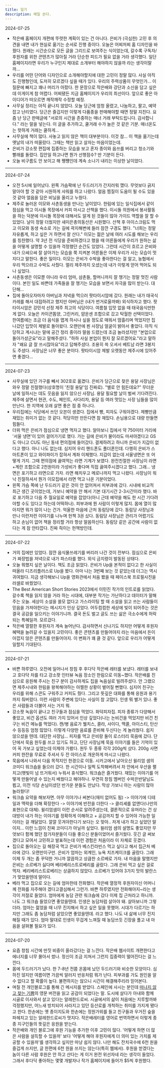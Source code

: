 ```yaml
---
title: 일기
description: 매일 쓴다.
---
```


2024-07-25  
- 작은배 홈페이지 개편에 뚜렷한 계획이 있는 건 아니다. 은비가 (극심한) 고민 후 의견을 내면 내가 현실로 옮기는 순서로 진행 중이다. 오늘은 어찌저찌 홈 디자인을 바꿨다. 원래는 시간순으로 모든 글을 그리드로 보여주는 식이었는데, 갈수록 구독자/후원자를 위한 콘텐츠가 많아질 거라 단순한 피드가 필요 없을 거라 생각했다. 일단 홈페이지라면 우리가 누구인지 제대로 소개부터 해야하지 않을까 라는 생각이랄까...
- 우리를 어떤 단어와 디자인으로 소개해야할지에 대한 고민이 정말 많다. 사실 아직도 진행형인데, 도저히 모르겠다 싶을 때가 있다. 우리의 주력상품이 무엇인가... 이 질문에 빠지고 꽤나 머리가 아팠다. 한 문장으로 작은배와 강단과 소신을 담고 싶은데 이게이게 참 어렵다. 어찌됐든 지금 홈페이지가 우리의 최선이다. 앞으로 좋은 아이디어가 떠오르면 깨작깨작 수정할 예정.
- 사무실 정리는 아직 끝나지 않았다. 오늘 당근에 엄청 올렸고, 나눔하고, 팔고, 예약잡고 난리였다. 당근은 즐겁지만 이렇게 다품종을 판매해야할 때면 정말 지친다. 요즘 난 당근 판매글에 "서로의 시간을 존중하는 매너 거래 부탁드립니다. 감사합니다." 라는 말을 넣는다. 이 글을 추가하고, 쿨거래 수가 늘은 것 같은 기분. 매너온도는 핫하게 거래는 쿨하게... 
- 사무실에 책이 많다. 사놓고 읽지 않은 책이 대부분이다. 이것 참... 이 책을 옮기는데 옛날의 내가 떠올랐다. 그때는 책만 읽고 살자는 마음이었는데. 
- 은비가 강소팟 편집에 집중하는 모습을 보고 혼자 종이와 음쓰를 버리고 청소기와 빨래를 돌렸다. 집안일 하고나면 뭔가 선행점수? 딴 기분이 든다.
- 오늘 비구름도 안 보이고 해 쨍쩅인데 계속 소나기 내리는 이상한 날이었다. 

---

2024-07-24  
- 오전 5시에 일어났다. 왼쪽 가슴팍에 난 두드러기가 간지러워 깼다. 무엇보다 긁지 말아야 할 것 같아 시원하게 샤워를 하고 나왔다. 얼음 찜질이 도움이 될 수도 있을 것 같아 얼음을 담은 비닐을 올리고 누웠다. 
- 제주로 놀러온 이모와 사촌동생을 만나는 날이었다. 한림에 있는 일식집에서 같이 점심을 먹고 이시돌 목장에서 커피 마시고 산책을 했다. 이시돌 의원에서 봉사활동을 하는 덕분에 이시돌 목장에 대해서도 알게 된 것들이 많아 가이드 역할을 잘 할 수 있었다. 날이 정말 더웠지만 새미은총의동산은 시원했다. 산책 후 아이스크림도 먹고 이모와 동생 숙소로 가는 길에 곽지해변에 들러 잠깐 구경도 했다. "너희는 정말 자유롭게, 하고 싶은 거 하면서 잘 산다." 이모는 젊은 날에 여러 시도를 해보는 우리를 칭찬했다. 약 3년 전 식당을 준비하겠다고 했을 때 어른들에게 우리가 원하는 삶을 어떻게 설명할 수 있을까 걱정했던 순간도 있었다. 그런데 시간이 흐르고 은비와 내가 으쌰으쌰 잘 살아가는 모습을 쭉 지켜본 어른들은 이제 우리가 사는 모습이 멋지다고 말한다. 좋은 일이다. 이모는 은비가 수박을 좋아한다는 걸 알고, 농협에서 우리 먹으라고 수박도 사줬다. 멀리 제주까지 오셨는데 내가 이렇게 얻어 먹어도 되나 싶었다.
- 사촌동생은 이모뿐 아니라 우리 엄마, 삼촌들, 할머니까지 잘 챙기는 정말 멋진 사람이다. 본인 일도 바쁜데 가족들을 잘 챙기는 모습을 보면서 자극을 많이 받는다. 대단해...
- 집에 돌아오자마자 아버님과 저녁을 먹으러 팟타이시암에 갔다. 원래는 내가 태국식카레를 해서 대접하려고 했지만 아버님은 (내가 번거로울까봐) 외식하자고 했다. 팟타이시암은 강민석 선정 제주 최고의 식당이다. 여름철 입맛 없을 때 태국음식만한 게 없다. 오늘은 카이콘똠양, 그린커리, 얌운센 조합으로 갔고 탁월한 선택이었다. 한여름에는 조금 더 음식을 맵게 하시나 싶을 정도로 매워서 땀흘리며 먹었지만 집나갔던 입맛이 제발로 돌아왔다. 오랜만에 뵌 사장님 얼굴이 밝아서 좋았다. 아직 식당하고 계시냐는 말에 공간 정리 중이라 말씀 드렸는데 조금 놀라셨지만 "본업으로 돌아가셨군요"라고 말해주셨다. "하하 사실 본업이 뭔지 잘 모르겠어요."라고 말하자 "왜요 글 잘 쓰시잖아요"라고 답해주셨다. 조용히 쓱 오셔서 베트남 라면 3봉지도 주셨다. 사장님은 너무 좋은 분이다. 팟타이시암 제발 오랫동안 제주시에 있어주면 좋겠다...

---

2024-07-23  
- 사무실에 있던 가구를 빼서 302호로 옮겼다. 은비가 당근으로 찾은 용달 사장님은 와우 정말 친절했다(상호명이 '친절 용달'임 진짜로). "별로 안 힘든데요?" 무더운 날에 일하시는 데도 웃음을 잃지 않으신 사장님. 용달 필요할 날이 벌써 기다려진다. 제주에 살면서 현관, 수도, 페인트, 사다리차, 용달 등 여러 멋있는 사장 님들을 많이 만난다. 한 지역에 오래 살면 좋은 점 중 하나다.
- 우리집에는 식당에서 쓰던 오븐이 생겼다. 집에서 빵, 피자도 구워야겠다. 제빵만큼 재밌는 취미가 없는 것 같다. 적당히만 만든다면 참 재밌다. 손님용으로 대량 만들면 힘들다.
- 더위 먹은 은비가 점심으로 냉면 먹자고 했다. 알아보니 집에서 약 750미터 거리에 '서울 냉면'이 있어 걸어가기로 했다. 가는 길에 은비가 물이라도 마셔야겠다고 GS도 아니고 CU도 아닌 동네 편의점에 들어갔다. 결제하려고 하니까 은비가 지갑이 없다고 했다. 아니 나도 없는데. 심지어 우리 핸드폰도 폴더폰인데. 다행히 은비가 스마트폰이 있고 와이파이가 잡혀서 계좌 이체했다. 지갑이 없는데 서울냉면은 또 어떻게 가지. 그때 편의점에 끓여먹는 라면 기계가 보였다. 완전친절한 사장님이 라면+계란 조합으로 2천원이라 가성비가 좋다며 직접 끓여주시겠다고 했다. 그래... 냉면은 포기하고 라면으로 가자. 라면 해치우고 메로나까지 먹고 나왔다. 사장님이 워낙 친절하셔서 뭔가 이모집에서 라면 먹고 나온 기분이었다.
- 왼쪽 가슴 쪽에 난 두드러기 같은 것이 안 없어져서 피부과에 갔다. 시내에 비교적 최근 생긴 곳이었는데, 가보니 예약을 안 해서 기본 대기시간 2-3시간이라 했다. 바로 포기하고 다음 주 월요일로 예약을 잡았다(아니 근데 예약을 해도 한 시간 기다려야할 수도 있다고 하는데 어떡하나). 피부과에 뭔 사람이 이렇게 많지. 몸에 열이 많아지면 뭐가 많이 나는 건가. 억울한 마음에 근처 동림당에 갔다. 동림당 사장님과 만나 이런저런 이야기를 나누며 헌책 3권 샀다. 동림당 사장님은 관리가 어렵기도 하고 손님이 없어 책을 정리할 거라 항상 말씀하신다. 동림당 같은 공간에 사람이 없다는 게 참 안타깝다. 진짜 즥이는 헌책방인데.

---

2024-07-22  
- 거의 집에만 있었다. 잠깐 음식물쓰레기를 버리러 나간 것이 전부다. 점심으로 은비가 짜장법을 저녁으로 내가 파스타를 했다. 외식 금지령이 발동된 상태다.
- 오늘 뭐했지 싶은 날이다. 책도 조금 읽었다. 은비가 Up을 본적이 없다고 한 사실이 떠올라 디즈리플러스로 Up을 봤다. 아마 나는 3번째 보는 것 같았는데 더그는 역시 귀여웠다. 지금 생각해보니 Up을 영화관에서 처음 봤을 때 페이스북 프로필사진을 러셀로 바꿨었다.
- The Best American Short Stories 2023에서 이민진 작가의 인트로를 읽었다. 갈수록 책을 읽지 않을 거라 하는 시대에, 대부분 작가는 가난하다고 데이터가 말해주는 오늘. 세상이 소설을 쓸모 없다고 가스라이팅 할 때 소설을 읽고 쓰는 사람들이 믿음을 가져야한다는 메시지가 인상 깊었다. 어두컴컴한 세상에 빛이 되어주는 것은 결국 공감을 일으키는 이야기니까. 결국 돈도 벌고 글도 쓰는 삶은 극소수에게 허락되는 특혜일까. 모르겄다.
- 작은배 열렬한 후원자가 계속 늘어난다. 감사하면서 신나기도 하지만 어떻게 후원자 혜택을 늘려갈 수 있을지 고민이다. 좋은 콘텐츠를 만들어야지 라는 마음에서 돈이 아깝지 않은 콘텐츠를 만들어야지. 이 변화가 꽤 클 것 같다. 앞으로 우리가 어떻게 일할지 기대된다.

---

2024-07-21  
- 바쁜 하루였다. 오전에 일어나서 창침 후 후다닥 작은배 레터를 보냈다. 레터를 보내고 호다닥 차를 타고 강소팟 인터뷰 녹음 장소인 한림으로 이동~했다. 작은배를 진심으로 응원해 주시는 친구 분이 감사하게도 집을 녹음실로 빌려주셨다. 안 그랬으면 제주시내와 한림을 왕복해야하는 아찔한 상황이 벌어질 뻔했다. 심지어 친구는 우리를 위해 스콘도 구워주고 커피도 줬다. 그리고 뜻깊은 대화를 통해 응원과 용기까지 줘버렸다. 이런 사람이 주변에 있다는 사실이 참 고맙다. 인생 뭐 별거 있나. 좋은 사람들과 더불어 사는 거지 뭐.
- 강소팟 녹음이 끝나고 친구들과 점심을 먹었다. 화덕피자집. 피자 종류가 다양해서 좋았고, 비건 옵션도 여러 가지 있어서 인상 깊었다(나는 논비건을 먹었지만 비건 친구는 비건 메뉴를 먹었다). 캔/병 음료가 웰치스, 콜라, 사이다, 맥콜, 아이스티, 탄산수 등등등 엄청 많았다. 이렇게 다양한 음료를 준비해 두신다는 게 놀라웠다. 쉽지 않으셨을 텐데. 대단한 사장님... 피자를 먹고 은비랑 둘이 로스터리 묵음에 갔다. 단단에서 묵음 원두를 쓰고 있기도 하고, 단단 사장님께 묵음 이야기를 들은 기억이 있어 꼭 가보고 싶었는데 이제야 가봤다. 원두 두 종류 각각 200g씩 샀다. 200g 사면 커피 한잔을 무료로 주셔서 두 잔 아이스로 개운하게 마시고 나왔다. 
- 묵음에서 나와서 다음 목적지인 한경으로 이동. 시카고에서 날아오신 윌리엄 샘의 코미디 워크숍을 들으러 갔다. 한 시간이나 일찍 도착해버려서 차 안에서 우산을 펼치고(햇빛이 넘 뜨거워서) 누워서 휴식했다. 워크숍은 즐거웠다. 재밌는 이야기를 어떻게 만들어낼 수 있는지 배웠다고 해야하나. 우연히 창침 멤버인 수박은반달님도 뵙고, 이전 식당 손님이셨던 반가운 분들도 만났다. 막상 가보니 아는 사람이 많아 놀라웠다!
- 워크숍 요약을 해보자면. 아무 이야기나 써본다(재미 없어도 됨) -> 이야기에 디테일과 맥락을 더해 확장한다 -> 이야기에 반전을 더한다 -> 클리셰를 없앤다(나만의 표현으로 대체). 윌리엄샘이 이런 순서로 알려주셨는데, 결론적으로 유머라는 건 상대방이 내가 하는 이야기를 정확하게 이해하고 + 공감까지 할 수 있어야 가능한 일이라는 걸 깨달았다. 깔깔 웃겨야한다기 보다는 오 맞아.. 저게 내가 하고 싶었던 말이지... 이런 느낌이 진짜 코미디가 아닐까 싶었다. 윌리엄 샘의 설명도 좋았지만 무엇보다 함께 했던 참가자분들이 다들 좋으신 분들이었어서 즐거웠다. 웃긴 글 써보겠다고 모여서 고민하고 발표하는데 이런 경험은 처음이라 이 자체로 웃겼다.
- 집으로 돌아오는 길 해장국 먹고 은비가 베스킨라빈스 먹고 싶다고 해서 집근처 베라에 갔다. 오랜만이구만. 은비가 엄마는 외계인, 뉴욕 치즈케이크를 골랐다. 그래 이제 두 개는 좀 꾸덕한 거니까 깔끔하고 상큼한 소르베로 가자. 내 마음을 말했지만 은비는 소르베가 싫다며 베리베리스트로베리를 골랐다. 그래 은비 먹고 싶은 걸로 먹자. 베리베리스트로베리는 상큼하지 않았다. 소르베가 있어야 3가지 맛의 발란스가 맞았을텐데 말이다.
- 베라 먹고 집으로 오는 길에 엄마한테 전화했다. 작은배 열정적 후원자이신 어머니께 전화를 자주해야 겠다고결심해서 그런가. 바쁜 하루였지만 전화해야지~라는 생각이 저절로 들었다. 엄마에게 농담 관련 워크숍에 갔다 이제 집 근처라고 하니까. 나도 그 워크숍 들었으면 좋았을텐데. 인생은 농담처럼 살아야 돼. 살아보니까 그렇더라. 엄마는 젊었을 때 너무 진지해서 하고 싶은 일을 못했어. 시대가 다르기는 하지만 그래도 좀 농담처럼 살았으면 좋았을텐데. 라고 했다. 나도 내 삶에 너무 진지해질 때가 있다. 엄마 말대로 인생이 무겁게 느껴질 때 농담쓰듯 긴장을 풀고 내 마음을 살펴볼 필요가 있다. 

---

2024-07-20  
- 요즘 창침 시간에 딴짓 비중이 올라갔다는 걸 느낀다. 작은배 웹사이트 개편한다고 에너지를 너무 몰아서 썼나. 정신이 조금 지쳐서 그런지 집중력이 떨어진다는 걸 느낀다. 
- 몸에 두드러기가 났다. 한 7-8년 전쯤 온몸에 났던 두드러기와 비슷한 모양이다. 심하진 않지만 여름이면 가끔씩 알러지 반응처럼 뭐가 난다. 피부과를 가도 원인을 알 수 없다고 할 확률이 높다. 불편하지는 않으니 시간이 해결해주리라 믿어본다.
- 며칠 전 개인블로그를 통해 긴 메시지를 받았다. 스페인에 사시는 분인데 [떠나지 않고 찾는 기쁨](https://jagunbae.com/where-4/)의 영문 버전을 읽고 공감이 되었다는 말. 도시에 살다가 아내와 함께 시골로 이사와서 살고 있다는 알레한드로씨. 시골에서의 삶이 처음에는 지루할까봐 걱정했지만, 어느새 방치되어 사라지고 있던 등산로를 개척하는 취미를 가지게 됐다고 한다. 한손에는 옛 종이지도와 한손에는 정원가위를 들고 친구들과 우거진 숲을 파헤치고 있는 알레한드로씨가 멋지다. 작은배레터를 영어로 번역하면서 이렇게 종종 지구인들의 뜻깊은 응원을 받는다. 
- 작은배와 개인 블로그에 후원 기능을 추가한 이후 고민이 많다. '어떻게 하면 더 많은 사람을 설득할 수 있을까' 보다 '어떻게 해야 후원자에게 더 의미 있는 가치를 제공할 수 있을까'를 생각하고 싶지만 마냥 쉽지 않다. 나만 해도 잔치국수에 6천 원을 즐겁게 쓰지만, 글 한편에 6천 원을 쓰지는 않는다(특히 웹에서). 후원을 받겠다는 놈이 다른 사람 후원은 안 하고 산다는 게 이거 완전 위선자네 라는 생각이 들었다. 그래서 후다닥 좋아하는 몇몇 개발자나 작가 홈페이지에 들어가 $5씩 후원했다.
